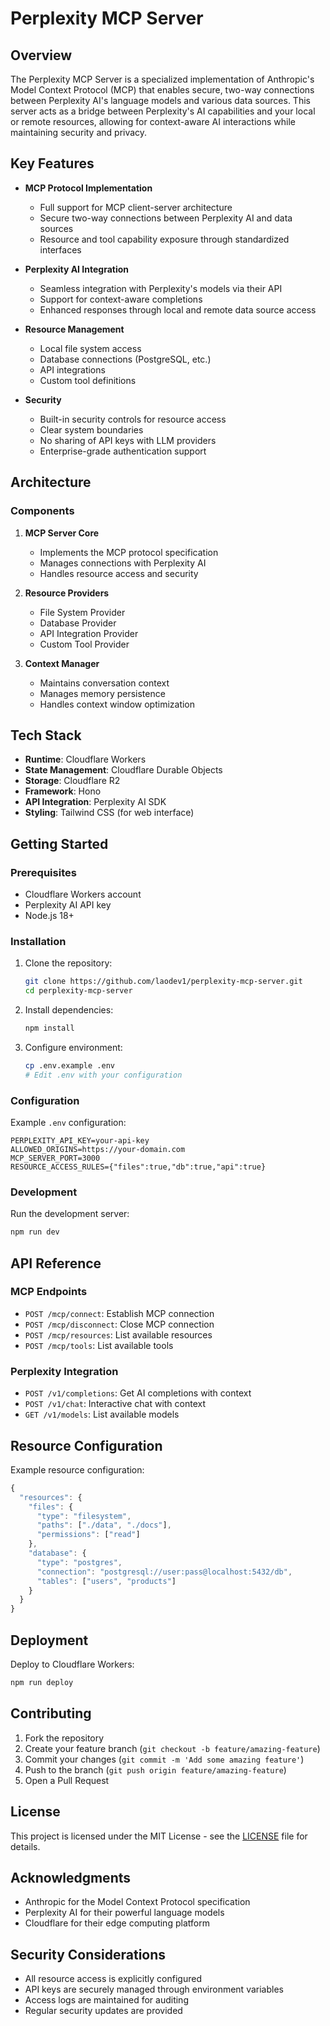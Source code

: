 # Perplexity MCP Server

## Overview

The Perplexity MCP Server is a specialized implementation of Anthropic's Model Context Protocol (MCP) that enables secure, two-way connections between Perplexity AI's language models and various data sources. This server acts as a bridge between Perplexity's AI capabilities and your local or remote resources, allowing for context-aware AI interactions while maintaining security and privacy.

## Key Features

- **MCP Protocol Implementation**
  - Full support for MCP client-server architecture
  - Secure two-way connections between Perplexity AI and data sources
  - Resource and tool capability exposure through standardized interfaces

- **Perplexity AI Integration**
  - Seamless integration with Perplexity's models via their API
  - Support for context-aware completions
  - Enhanced responses through local and remote data source access

- **Resource Management**
  - Local file system access
  - Database connections (PostgreSQL, etc.)
  - API integrations
  - Custom tool definitions

- **Security**
  - Built-in security controls for resource access
  - Clear system boundaries
  - No sharing of API keys with LLM providers
  - Enterprise-grade authentication support

## Architecture

### Components

1. **MCP Server Core**
   - Implements the MCP protocol specification
   - Manages connections with Perplexity AI
   - Handles resource access and security

2. **Resource Providers**
   - File System Provider
   - Database Provider
   - API Integration Provider
   - Custom Tool Provider

3. **Context Manager**
   - Maintains conversation context
   - Manages memory persistence
   - Handles context window optimization

## Tech Stack

- **Runtime**: Cloudflare Workers
- **State Management**: Cloudflare Durable Objects
- **Storage**: Cloudflare R2
- **Framework**: Hono
- **API Integration**: Perplexity AI SDK
- **Styling**: Tailwind CSS (for web interface)

## Getting Started

### Prerequisites

- Cloudflare Workers account
- Perplexity AI API key
- Node.js 18+

### Installation

1. Clone the repository:
   ```bash
   git clone https://github.com/laodev1/perplexity-mcp-server.git
   cd perplexity-mcp-server
   ```

2. Install dependencies:
   ```bash
   npm install
   ```

3. Configure environment:
   ```bash
   cp .env.example .env
   # Edit .env with your configuration
   ```

### Configuration

Example `.env` configuration:

```env
PERPLEXITY_API_KEY=your-api-key
ALLOWED_ORIGINS=https://your-domain.com
MCP_SERVER_PORT=3000
RESOURCE_ACCESS_RULES={"files":true,"db":true,"api":true}
```

### Development

Run the development server:

```bash
npm run dev
```

## API Reference

### MCP Endpoints

- `POST /mcp/connect`: Establish MCP connection
- `POST /mcp/disconnect`: Close MCP connection
- `POST /mcp/resources`: List available resources
- `POST /mcp/tools`: List available tools

### Perplexity Integration

- `POST /v1/completions`: Get AI completions with context
- `POST /v1/chat`: Interactive chat with context
- `GET /v1/models`: List available models

## Resource Configuration

Example resource configuration:

```javascript
{
  "resources": {
    "files": {
      "type": "filesystem",
      "paths": ["./data", "./docs"],
      "permissions": ["read"]
    },
    "database": {
      "type": "postgres",
      "connection": "postgresql://user:pass@localhost:5432/db",
      "tables": ["users", "products"]
    }
  }
}
```

## Deployment

Deploy to Cloudflare Workers:

```bash
npm run deploy
```

## Contributing

1. Fork the repository
2. Create your feature branch (`git checkout -b feature/amazing-feature`)
3. Commit your changes (`git commit -m 'Add some amazing feature'`)
4. Push to the branch (`git push origin feature/amazing-feature`)
5. Open a Pull Request

## License

This project is licensed under the MIT License - see the [LICENSE](LICENSE) file for details.

## Acknowledgments

- Anthropic for the Model Context Protocol specification
- Perplexity AI for their powerful language models
- Cloudflare for their edge computing platform

## Security Considerations

- All resource access is explicitly configured
- API keys are securely managed through environment variables
- Access logs are maintained for auditing
- Regular security updates are provided
